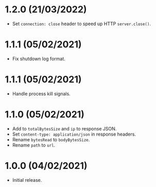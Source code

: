 
# 1.2.0 (21/03/2022)

* Set `connection: close` header to speed up HTTP `server.close()`.

# 1.1.1 (05/02/2021)

* Fix shutdown log format.

# 1.1.1 (05/02/2021)

* Handle process kill signals.

# 1.1.0 (05/02/2021)

* Add to `totalBytesSize` and `ip` to response JSON.
* Set `content-type: application/json` in response headers.
* Rename `bytesRead` to `bodyBytesSize`.
* Rename `path` to `url`.

# 1.0.0 (04/02/2021)

* Initial release.
